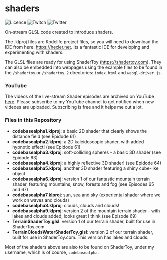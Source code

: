 # shaders

![Licence](https://img.shields.io/github/license/essenbee/z80emu)
![Twitch](https://img.shields.io/twitch/status/codebasealpha)
![Twitter](https://img.shields.io/twitter/follow/codebasealpha?label=Follow&style=social)

On-stream GLSL code created to introduce shaders.

The .klproj files are Kodelife project files, so you will need to download the IDE from here: https://hexler.net. Its a fantastic IDE for developing and experimenting with shaders.

The GLSL files are ready for using ShaderToy (https://shadertoy.com). They can also be embedded into webpages using the example files to be found in the `/shadertoy` or `/shadertoy 2` directories: `index.html` and `webgl-driver.js`.

### YouTube

The videos of the live-stream Shader episodes are archived on YouTube [here](https://www.youtube.com/channel/UCFFtfkaWjMb9UMDpPVnC1Sg). Please subscribe to my YouTube channel to get notified when new videoes are uploaded. Subscribing is free and it helps me out a lot.

### Files in this Repository

- **codebasealpha1.klproj**: a basic 2D shader that clearly shows the distance field (see Epidode 61)
- **codebasealpha2.klproj**: a 2D kaleidoscopic shader, with added hypnotic effect! (see Epidode 61)
- **codebasealpha3.klproj**: soft-colliding spheres - a basic 3D shader (see Epidode 63)
- **codebasealpha4.klproj**: a highly reflective 3D shader! (see Epidode 64)
- **codebasealpha5.klproj**: another 3D shader featuring a shiny cube-like object.
- **codebasealpha6.klproj**: version 1 of our fantastic mountain terrain shader, featuring mountains, snow, forests and fog (see Episodes 65 and 67)
- **codebasealpha7.klproj**: sun, sea and sky (experiental shader where we work on waves and clouds)
- **codebasealpha8.klproj**: clouds, clouds and clouds!
- **codebasealpha9.klproj**: version 2 of the mountain terrain shader - with lakes and clouds added, looks great I think (see Episode 69)
- **TerrainShaderToy.glsl**: version 1 of our terrain shader, built for use in ShaderToy.com
- **TerrainCloudsWaterShaderToy.glsl**: version 2 of our terrain shader, built for use in ShaderToy.com. This version has lakes and clouds.

Most of the shaders above are also to be found on ShaderToy, under my username, which is of course, `codebasealpha`.

